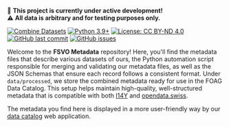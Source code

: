 🚧 **This project is currently under active development!**  
⚠️ **All data is arbitrary and for testing purposes only.** 



[![Combine Datasets](https://github.com/BLV-OSAV-USAV/FSVO-Metadata/actions/workflows/combine-datasets.yml/badge.svg)](https://github.com/BLV-OSAV-USAV/FSVO-Metadata/actions/workflows/combine-datasets.yml)
[![Python 3.9+](https://img.shields.io/badge/Python-3.9%2B-blue.svg)](https://www.python.org/downloads/)
[![License: CC BY-ND 4.0](https://img.shields.io/badge/License-CC%20BY--ND%204.0-lightgrey.svg)](https://creativecommons.org/licenses/by-nd/4.0/)
[![GitHub last commit](https://img.shields.io/github/last-commit/BLV-OSAV-USAV/FSVO-Metadata.svg)](https://github.com/BLV-OSAV-USAV/FSVO-Metadata/commits)
[![GitHub issues](https://img.shields.io/github/issues/BLV-OSAV-USAV/FSVO-Metadata.svg)](https://github.com/BLV-OSAV-USAV/FSVO-Metadata/issues)

Welcome to the **FSVO Metadata** repository! Here, you'll find the metadata files that describe various datasets of ours, the Python automation script responsible for merging and validating our metadata files, as well as the JSON Schemas that ensure each record follows a consistent format. Under `data/processed`, we store the combined metadata ready for use in the FOAG Data Catalog. This setup helps maintain high-quality, well-structured metadata that is compatible with both [I14Y](https://www.i14y.admin.ch/) and [opendata.swiss](https://opendata.swiss).

The metadata you find here is displayed in a more user-friendly way by our [data catalog](https://github.com/blw-ofag-ufag/data-catalog) web application.
